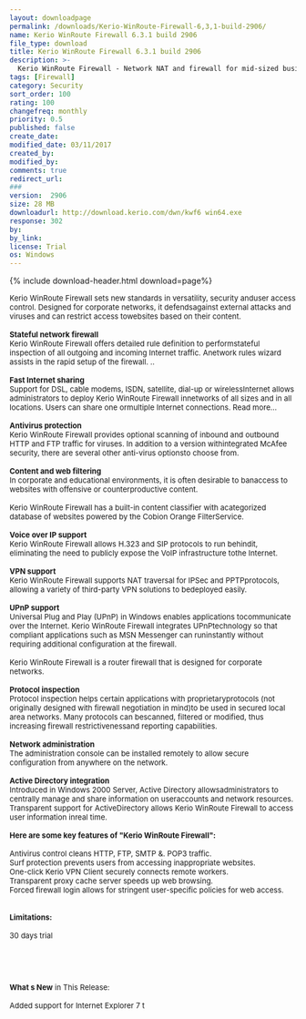 ```yaml
---
layout: downloadpage
permalink: /downloads/Kerio-WinRoute-Firewall-6,3,1-build-2906/
name: Kerio WinRoute Firewall 6.3.1 build 2906
file_type: download
title: Kerio WinRoute Firewall 6.3.1 build 2906
description: >-
  Kerio WinRoute Firewall - Network NAT and firewall for mid-sized businesses
tags: [Firewall]
category: Security
sort_order: 100
rating: 100
changefreq: monthly
priority: 0.5
published: false
create_date:
modified_date: 03/11/2017
created_by:
modified_by:
comments: true
redirect_url:
###
version:  2906
size: 28 MB
downloadurl: http://download.kerio.com/dwn/kwf6 win64.exe
response: 302
by:
by_link:
license: Trial
os: Windows
---
```


{% include download-header.html download=page%}

<p style="fix-download-text !important">
<p><font size="2"><p>Kerio WinRoute Firewall sets new standards in versatility, security anduser access control. Designed for corporate networks, it defendsagainst external attacks and viruses and can restrict access towebsites based on their content. <br />
<br />
<strong>Stateful network firewall</strong><br />
Kerio WinRoute Firewall offers detailed rule definition to performstateful inspection of all outgoing and incoming Internet traffic. Anetwork rules wizard assists in the rapid setup of the firewall. .. <br />
<br />
<strong>Fast Internet sharing</strong><br />
Support for DSL, cable modems, ISDN, satellite, dial-up or wirelessInternet allows administrators to deploy Kerio WinRoute Firewall innetworks of all sizes and in all locations. Users can share one ormultiple Internet connections. Read more... <br />
<br />
<strong>Antivirus protection</strong><br />
Kerio WinRoute Firewall provides optional scanning of inbound and outbound HTTP and FTP traffic for viruses. In addition to a version withintegrated McAfee security, there are several other anti-virus optionsto choose from. <br />
<br />
<strong>Content and web filtering</strong><br />
In corporate and educational environments, it is often desirable to banaccess to websites with offensive or counterproductive content. <br />
<br />
Kerio WinRoute Firewall has a built-in content classifier with acategorized database of websites powered by the Cobion Orange FilterService. <br />
<br />
<strong>Voice over IP support</strong> <br />
Kerio WinRoute Firewall allows H.323 and SIP protocols to run behindit, eliminating the need to publicly expose the VoIP infrastructure tothe Internet. <br />
<br />
<strong>VPN support </strong><br />
Kerio WinRoute Firewall supports NAT traversal for IPSec and PPTPprotocols, allowing a variety of third-party VPN solutions to bedeployed easily. <br />
<br />
<strong>UPnP support</strong> <br />
Universal Plug and Play (UPnP) in Windows enables applications tocommunicate over the Internet. Kerio WinRoute Firewall integrates UPnPtechnology so that compliant applications such as MSN Messenger can runinstantly without requiring additional configuration at the firewall. <br />
<br />
Kerio WinRoute Firewall is a router firewall that is designed for corporate networks.<br />
<br />
<strong>Protocol inspection</strong><br />
Protocol inspection helps certain applications with proprietaryprotocols (not originally designed with firewall negotiation in mind)to be used in secured local area networks. Many protocols can bescanned, filtered or modified, thus increasing firewall restrictivenessand reporting capabilities. <br />
<br />
<strong>Network administration</strong> <br />
The administration console can be installed remotely to allow secure configuration from anywhere on the network. <br />
<br />
<strong>Active Directory integration</strong><br />
Introduced in Windows 2000 Server, Active Directory allowsadministrators to centrally manage and share information on useraccounts and network resources. Transparent support for ActiveDirectory allows Kerio WinRoute Firewall to access user information inreal time.<br />
<br />
<span><strong>Here are some key features of "Kerio WinRoute Firewall":</strong></span><br />
<br />
Antivirus control cleans HTTP, FTP, SMTP &amp;. POP3 traffic. <br />
Surf protection prevents users from accessing inappropriate websites. <br />
One-click Kerio VPN Client securely connects remote workers. <br />
Transparent proxy cache server speeds up web browsing. <br />
Forced firewall login allows for stringent user-specific policies for web access.<br />
<br />
<br />
<span><strong>Limitations:</strong></span><br />
<br />
30 days trial</p>
<!-- google_ad_section_end -->
<p>&#160;</p>
<div class="celltext_big"><br />
<br />
<strong>What s New</strong> in This Release:<br />
<br />
Added support for Internet Explorer 7 t</div></p></p>
